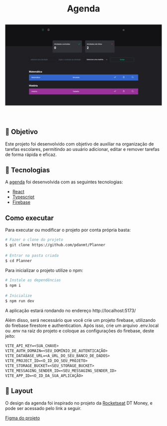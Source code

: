 <h1 align='center'>
    Agenda
    <br />
    <br />
    <img src='public/cover.svg' />
</h1>
<br />

## 🎯 Objetivo
Este projeto foi desenvolvido com objetivo de auxiliar na organização de tarefas escolares, permitindo ao usuário adicionar, editar e remover tarefas de forma rápida e eficaz.

## 🧪 Tecnologias
A [agenda](https://planner-pdd.vercel.app) foi desenvolvida com as seguintes tecnologias:

- [React](https://react.dev/)
- [Typescript](https://www.typescriptlang.org/)
- [Firebase](https://firebase.google.com/)

## Como executar
Para executar ou modificar o projeto por conta própria basta:

```bash
# Fazer o clone do projeto
$ git clone https://github.com/pdanmt/Planner

# Entrar na pasta criada
$ cd Planner
```
Para inicializar o projeto utilize o npm:
```bash
# Instale as dependências
$ npm i

# Inicialize
$ npm run dev
```
A aplicação estará rondando no endereço http://localhost:5173/

Além disso, será necessário que você crie um projeto firebase, utilizando do firebase firestore e authentication. Após isso, crie um arquivo .env.local ou .env na raiz do projeto e coloque as configurações do firebase, deste jeito:

```dotenv
VITE_API_KEY=<SUA_CHAVE>
VITE_AUTH_DOMAIN=<SEU_DOMÍNIO_DE_AUTENTICAÇÃO>
VITE_DATABASE_URL=<A_URL_DO_SEU_BANCO_DE_DADOS>
VITE_PROJECT_ID=<O_ID_DO_SEU_PROJETO>
VITE_STORAGE_BUCKET=<SEU_STORAGE_BUCKET>
VITE_MESSAGING_SENDER_ID=<SEU_MESSAGING_SENDER_ID>
VITE_APP_ID=<O_ID_DA_SUA_APLICAÇÃO>
```

## 📝 Layout
O design da agenda foi inspirado no projeto da [Rocketseat](https://www.rocketseat.com.br/) DT Money, e pode ser acessado pelo link a seguir.

[Figma do projeto](https://www.figma.com/community/file/1138814493269096792)